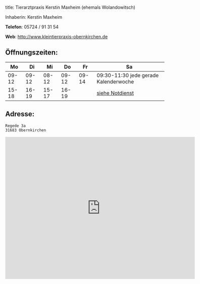 title: Tierarztpraxis Kerstin Maxheim (ehemals Wolandowitsch)

Inhaberin: Kerstin Maxheim

**Telefon**:   05724 / 91 31 54

**Web**: <http://www.kleintierpraxis-obernkirchen.de>


Öffnungszeiten:
---------------

|  Mo   |  Di   |  Mi   |  Do   |  Fr   |           Sa                         |
| ----- | ----- | ----- | ----- | ----- | ------------------------------------ |
| 09-12 | 09-12 | 08-12 | 09-12 | 09-14 | 09:30-11:30 jede gerade Kalenderwoche|
| 15-18 | 16-19 | 15-17 | 16-19 |       | [siehe Notdienst](../notdienst.html) |



Adresse:
---------

    Regede 3a
    31683 Obernkirchen

<iframe src="https://www.google.com/maps/embed?pb=!1m18!1m12!1m3!1d78105.7326532042!2d9.148202239951365!3d52.28325757124429!2m3!1f0!2f0!3f0!3m2!1i1024!2i768!4f13.1!3m3!1m2!1s0x47ba794b55806205%3A0xa5dfeb6e1dfadb5d!2sEvely+Wolandowitsch!5e0!3m2!1sde!2sde!4v1455278926313" width="600" height="450" frameborder="0" style="border:0" allowfullscreen></iframe>
